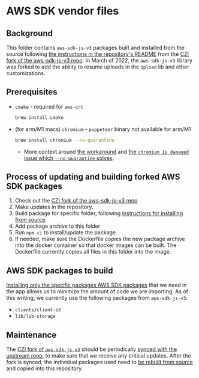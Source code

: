 # AWS SDK vendor files

## Background

This folder contains `aws-sdk-js-v3` packages built and installed from the source following [the instructions in the repository's README](https://github.com/chanzuckerberg/aws-sdk-js-v3#install-from-source) from the [CZI fork of the aws-sdk-js-v3 repo](https://github.com/chanzuckerberg/aws-sdk-js-v3).  In March of 2022, the `aws-sdk-js-v3` library was forked to add the ability to resume uploads in the `Upload` lib and other customizations.

## Prerequisites

* `cmake` - required for `aws-crt`

    ```sh
    brew install cmake
    ```

* (for arm/M1 macs) `chromium` - `puppeteer` binary not available for arm/M1

    ```sh
    brew install chromium --no-quarantine
    ```

  * More context around [the workaround](https://linguinecode.com/post/how-to-fix-m1-mac-puppeteer-chromium-arm64-bug) and [the `chromium is damaged` issue which `--no-quarantine` solves](https://www.reddit.com/r/MacOS/comments/q9d772/homebrew_chromium_is_damaged_and_cant_be_openend/).

## Process of updating and building forked AWS SDK packages

1. Check out the [CZI fork of the aws-sdk-js-v3 repo](https://github.com/chanzuckerberg/aws-sdk-js-v3)
1. Make updates in the repository.
1. Build package for specific folder, following [instructions for installing from source](https://github.com/chanzuckerberg/aws-sdk-js-v3#install-from-source).
1. Add package archive to this folder
1. Run `npm ci` to install/update the package.
1. If needed, make sure the Dockerfile copies the new package archive into the docker container so that docker images can be built.  The Dockerfile currently copies all files in this folder into the image.

## AWS SDK packages to build

[Installing only the specific packages AWS SDK packages](https://github.com/chanzuckerberg/aws-sdk-js-v3#install-from-source) that we need in the app allows us to minimize the amount of code we are importing.  As of this writing, we currently use the following packages from `aws-sdk-js-v3`:

* `clients/client-s3`
* `lib/lib-storage`

## Maintenance

The [CZI fork of `aws-sdk-js-v3`](https://github.com/chanzuckerberg/aws-sdk-js-v3) should be periodically [synced with the upstream repo](https://docs.github.com/en/pull-requests/collaborating-with-pull-requests/working-with-forks/syncing-a-fork), to make sure that we receive any critical updates.  After the fork is synced, the individual packages used need to [be rebuilt from source](https://github.com/chanzuckerberg/aws-sdk-js-v3#install-from-source) and copied into this repository.
